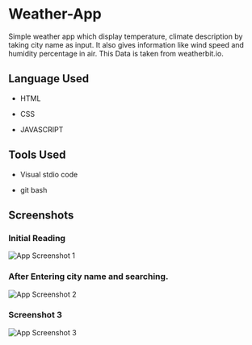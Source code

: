 
# Weather-App

Simple weather app which display temperature, climate description by taking city name as input. It also gives information like wind speed and humidity percentage in air. This Data is taken from weatherbit.io.




## Language Used

- HTML

- CSS

- JAVASCRIPT

## Tools Used

- Visual stdio code

- git bash


## Screenshots

### Initial Reading
![App Screenshot 1](https://user-images.githubusercontent.com/71178215/182042017-fa148e66-7323-4192-9da0-a24c05f57d53.png)


### After Entering city name and searching.

![App Screenshot 2](https://user-images.githubusercontent.com/71178215/182042021-8b878da8-6333-42b2-bcaa-aec5ffae950d.png)

### Screenshot 3
![App Screenshot 3](https://user-images.githubusercontent.com/71178215/182042022-51878e44-8f57-4ce1-84ef-0352e0050f26.png)